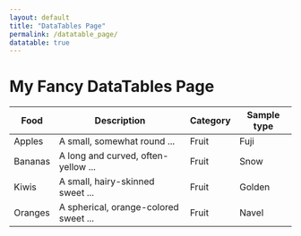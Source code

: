 ```yaml
---
layout: default
title: "DataTables Page"
permalink: /datatable_page/
datatable: true
---
```


<h1>My Fancy DataTables Page</h1>

<div class="datatable-begin"></div>

Food    | Description                           | Category | Sample type
------- | ------------------------------------- | -------- | -----------
Apples  | A small, somewhat round ...           | Fruit    | Fuji
Bananas | A long and curved, often-yellow ...   | Fruit    | Snow
Kiwis   | A small, hairy-skinned sweet ...      | Fruit    | Golden
Oranges | A spherical, orange-colored sweet ... | Fruit    | Navel

<div class="datatable-end"></div>

<!-- Link to DataTables CSS and JS -->
<script src="https://code.jquery.com/jquery-3.6.0.min.js"></script>
<link rel="stylesheet" href="https://cdn.datatables.net/2.2.0/css/dataTables.dataTables.css" />
<script src="https://cdn.datatables.net/2.2.0/js/dataTables.js"></script>

<script>
	$(document).ready( function () {
	    $('#myTable').DataTable();
	} );
</script>
